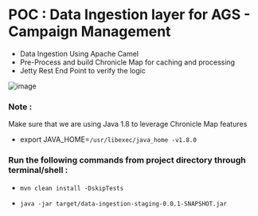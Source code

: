 # POC : Data Ingestion layer for AGS - Campaign Management 

- Data Ingestion Using Apache Camel
- Pre-Process and build Chronicle Map for caching and processing
- Jetty Rest End Point to verify the logic

![image](https://user-images.githubusercontent.com/5463838/132727197-1fe6361c-a68d-4a77-8f0f-4b314a1486c9.png)



### Note : 
  Make sure that we are using Java 1.8 to leverage Chronicle Map features

* export JAVA_HOME=`/usr/libexec/java_home -v1.8.0`

### Run the following commands from project directory through terminal/shell : 
* ```mvn clean install -DskipTests```

* ```java -jar target/data-ingestion-staging-0.0.1-SNAPSHOT.jar```
